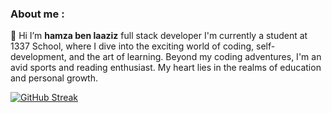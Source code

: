 ### About me :
 👋 Hi  I’m  **hamza ben laaziz** full stack developer 
I'm currently a student at 1337 School, where I dive into the exciting world of coding, self-development, and the art of learning. Beyond my coding adventures, I'm an avid sports and reading enthusiast. My heart lies in the realms of education and personal growth.

  
<a href="https://git.io/streak-stats"><img src="https://streak-stats.demolab.com?user=BENLAAZIZ&theme=vision-friendly-dark&hide_border=true&border_radius=5.4" alt="GitHub Streak" /></a>


<div id="header" align="center">
  <img src="https://komarev.com/ghpvc/?username=sammorozov&style=for-the-badge&color=orange" alt=""/>
</div>

